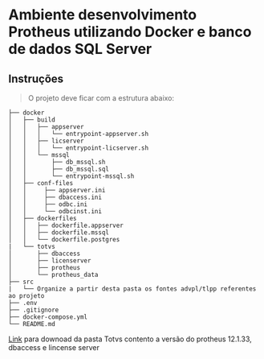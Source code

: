 # Ambiente desenvolvimento Protheus utilizando Docker e banco de dados SQL Server

## Instruções

>O projeto deve ficar com a estrutura abaixo:
```
├── docker
│   ├── build
│   │   ├── appserver
│   │   │   └── entrypoint-appserver.sh
│   │   ├── licserver
│   │   │   └── entrypoint-licserver.sh
│   │   └── mssql
│   │       ├── db_mssql.sh
│   │       ├── db_mssql.sql
│   │       └── entrypoint-mssql.sh
│   ├── conf-files
│   │     ├── appserver.ini
│   │     ├── dbaccess.ini
│   │     ├── odbc.ini
│   │     └── odbcinst.ini
│   ├── dockerfiles
│   │   ├── dockerfile.appserver
│   │   ├── dockerfile.mssql
│   │   └── dockerfile.postgres
|   └── totvs
│       ├── dbaccess
│       ├── licenserver
│       ├── protheus
│       └── protheus_data
├── src
|   └── Organize a partir desta pasta os fontes advpl/tlpp referentes ao projeto
├── .env
├── .gitignore
├── docker-compose.yml
└── README.md
```

[Link](https://1drv.ms/u/s!Amsk_MgBIERq3qdKX-AFSdhtJtK_BA?e=cCzm9X) para downoad da pasta Totvs contento a versão do protheus 12.1.33, dbaccess e lincense server
